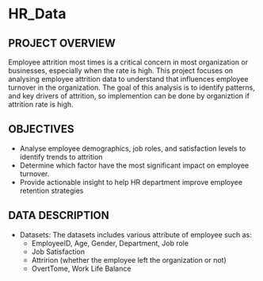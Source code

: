 # HR_Data

## PROJECT OVERVIEW
Employee attrition most times is a critical concern in most organization or businesses, especially when the rate is high. This project focuses on analysing employee attrition data to understand that influences employee turnover in the organization. The goal of this analysis is to identify patterns, and key drivers of attrition, so implemention can be done by organiztion if attrition rate is high.

## OBJECTIVES
- Analyse employee demographics, job roles, and satisfaction levels to identify trends to attrition
- Determine which factor have the most significant impact on employee turnover.
- Provide actionable insight to help HR department improve employee retention strategies

## DATA DESCRIPTION 
- Datasets: The datasets includes various attribute of employee such as:
   - EmployeeID, Age, Gender, Department, Job role
   - Job Satisfaction
   - Attririon (whether the employee left the organization or not)
   - OvertTome, Work Life Balance

## 
